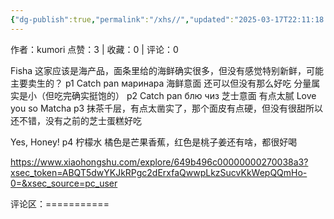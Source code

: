 ```yaml
---
{"dg-publish":true,"permalink":"/xhs//","updated":"2025-03-17T22:11:18.376+08:00"}
---
```


作者：kumori
点赞：3   |   收藏：0   |   评论：0

Fisha
这家应该是海产品，面条里给的海鲜确实很多，但没有感觉特别新鲜，可能主要卖生的？
p1 Catch pan маринара 海鲜意面 还可以但没有那么好吃 分量属实是小（但吃完确实挺饱的）
p2 Catch pan блю чиз 芝士意面 有点太腻
Love you so Matcha
p3 抹茶千层，有点太凿实了，那个面皮有点硬，但没有很甜所以还不错，没有之前的芝士蛋糕好吃
	
Yes, Honey!
p4 柠檬水 橘色是芒果香蕉，红色是桃子姜还有啥，都很好喝

https://www.xiaohongshu.com/explore/649b496c00000000270038a3?xsec_token=ABQT5dwYKJkRPgc2dErxfaQwwpLkzSucvKkWepQQmHo-0=&xsec_source=pc_user

评论区：===========

